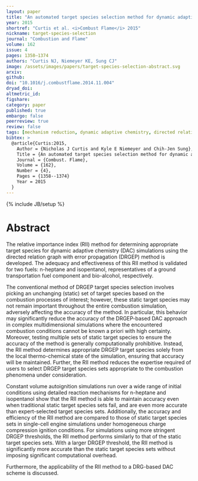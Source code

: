 ```yaml
---
layout: paper
title: "An automated target species selection method for dynamic adaptive chemistry simulations"
year: 2015
shortref: "Curtis et al. <i>Combust Flame</i> 2015"
nickname: target-species-selection
journal: "Combustion and Flame"
volume: 162
issue: 4
pages: 1358–1374
authors: "Curtis NJ, Niemeyer KE, Sung CJ"
image: /assets/images/papers/target-species-selection-abstract.svg
arxiv:
github:
doi: "10.1016/j.combustflame.2014.11.004"
dryad_doi:
altmetric_id:
figshare:
category: paper
published: true
embargo: false
peerreview: true
review: false
tags: [mechanism reduction, dynamic adaptive chemistry, directed relation graph with error propagation, target species selection]
bibtex: >
  @article{Curtis:2015,
    Author = {Nicholas J Curtis and Kyle E Niemeyer and Chih-Jen Sung},
    Title = {An automated target species selection method for dynamic adaptive chemistry simulations},
    Journal = {Combust. Flame},
    Volume = {162},
    Number = {4},
    Pages = {1358--1374}
    Year = 2015
  }
---
```

{% include JB/setup %}

# Abstract

The relative importance index (RII) method for determining appropriate target species for dynamic adaptive chemistry (DAC) simulations using the directed relation graph with error propagation (DRGEP) method is developed. The adequacy and effectiveness of this RII method is validated for two fuels: n-heptane and isopentanol, representatives of a ground transportation fuel component and bio-alcohol, respectively.

The conventional method of DRGEP target species selection involves picking an unchanging (static) set of target species based on the combustion processes of interest; however, these static target species may not remain important throughout the entire combustion simulation, adversely affecting the accuracy of the method. In particular, this behavior may significantly reduce the accuracy of the DRGEP-based DAC approach in complex multidimensional simulations where the encountered combustion conditions cannot be known a priori with high certainty. Moreover, testing multiple sets of static target species to ensure the accuracy of the method is generally computationally prohibitive. Instead, the RII method determines appropriate DRGEP target species solely from the local thermo-chemical state of the simulation, ensuring that accuracy will be maintained. Further, the RII method reduces the expertise required of users to select DRGEP target species sets appropriate to the combustion phenomena under consideration.

Constant volume autoignition simulations run over a wide range of initial conditions using detailed reaction mechanisms for n-heptane and isopentanol show that the RII method is able to maintain accuracy even when traditional static target species sets fail, and are even more accurate than expert-selected target species sets. Additionally, the accuracy and efficiency of the RII method are compared to those of static target species sets in single-cell engine simulations under homogeneous charge compression ignition conditions. For simulations using more stringent DRGEP thresholds, the RII method performs similarly to that of the static target species sets. With a larger DRGEP threshold, the RII method is significantly more accurate than the static target species sets without imposing significant computational overhead.

Furthermore, the applicability of the RII method to a DRG-based DAC scheme is discussed.
